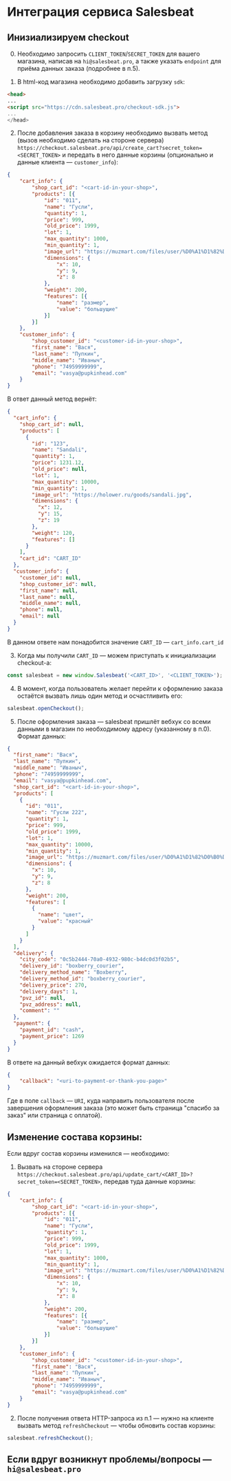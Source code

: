 # Интеграция сервиса Salesbeat

## Инизиализируем checkout

0) Необходимо запросить `CLIENT_TOKEN`/`SECRET_TOKEN` для вашего магазина, написав на `hi@salesbeat.pro`, а также указать `endpoint` для приёма данных заказа (подробнее в п.5).

1) В html-код магазина необходимо добавить загрузку `sdk`:

```html
<head>
...
<script src="https://cdn.salesbeat.pro/checkout-sdk.js">
...
</head>
```

2) После добавления заказа в корзину необходимо вызвать метод (вызов необходимо сделать на стороне сервера) `https://checkout.salesbeat.pro/api/create_cart?secret_token=<SECRET_TOKEN>` и передать в него данные корзины (опционально и данные клиента — `customer_info`):

```json
{
    "cart_info": {
        "shop_cart_id": "<cart-id-in-your-shop>",
        "products": [{
            "id": "011",
            "name": "Гусли",
            "quantity": 1,
            "price": 999,
            "old_price": 1999,
            "lot": 1,
            "max_quantity": 1000,
            "min_quantity": 1,
            "image_url": "https://muzmart.com/files/user/%D0%A1%D1%82%D0%B0%D1%82%D1%8C%D0%B8/%D0%93%D1%83%D1%81%D0%BB%D0%B8/%D0%B3%D1%83%D1%81%D0%BB%D0%B8%20%D0%B3%D0%BB%D0%B0%D0%B2%D0%BD%D0%B0%D1%8F.png",
            "dimensions": {
                "x": 10,
                "y": 9,
                "z": 8
            },
            "weight": 200,
            "features": [{
                "name": "размер",
                "value": "большущие"
            }]
        }]
    },
    "customer_info": {
        "shop_customer_id": "<customer-id-in-your-shop>",
        "first_name": "Вася",
        "last_name": "Пупкин",
        "middle_name": "Иваныч",
        "phone": "74959999999",
        "email": "vasya@pupkinhead.com"
    }
}
```

В ответ данный метод вернёт:

```json
{
  "cart_info": {
    "shop_cart_id": null,
    "products": [
      {
        "id": "123",
        "name": "Sandali",
        "quantity": 1,
        "price": 1231.12,
        "old_price": null,
        "lot": 1,
        "max_quantity": 10000,
        "min_quantity": 1,
        "image_url": "https://holower.ru/goods/sandali.jpg",
        "dimensions": {
          "x": 12,
          "y": 15,
          "z": 19
        },
        "weight": 120,
        "features": []
      }
    ],
    "cart_id": "CART_ID"
  },
  "customer_info": {
    "customer_id": null,
    "shop_customer_id": null,
    "first_name": null,
    "last_name": null,
    "middle_name": null,
    "phone": null,
    "email": null
  }
}
```

В данном ответе нам понадобится значение `CART_ID` — `cart_info.cart_id`


3) Когда мы получили `CART_ID` — можем приступать к инициализации checkout-а:

```javascript
const salesbeat = new window.Salesbeat('<CART_ID>', '<CLIENT_TOKEN>');
```

4) В момент, когда пользователь желает перейти к оформлению заказа остаётся вызвать лишь один метод и осчастливить его:

```javascript
salesbeat.openCheckout();
```

5) После оформления заказа — salesbeat пришлёт вебхук со всеми данными в магазин по необходимому адресу (указанному в п.0). Формат данных:

```json
{
  "first_name": "Вася",
  "last_name": "Пупкин",
  "middle_name": "Иваныч",
  "phone": "74959999999",
  "email": "vasya@pupkinhead.com",
  "shop_cart_id": "<cart-id-in-your-shop>",
  "products": [
    {
      "id": "011",
      "name": "Гусли 222",
      "quantity": 1,
      "price": 999,
      "old_price": 1999,
      "lot": 1,
      "max_quantity": 10000,
      "min_quantity": 1,
      "image_url": "https://muzmart.com/files/user/%D0%A1%D1%82%D0%B0%D1%82%D1%8C%D0%B8/%D0%93%D1%83%D1%81%D0%BB%D0%B8/%D0%B3%D1%83%D1%81%D0%BB%D0%B8%20%D0%B3%D0%BB%D0%B0%D0%B2%D0%BD%D0%B0%D1%8F.png",
      "dimensions": {
        "x": 10,
        "y": 9,
        "z": 8
      },
      "weight": 200,
      "features": [
        {
          "name": "цвет",
          "value": "красный"
        }
      ]
    }
  ],
  "delivery": {
    "city_code": "0c5b2444-70a0-4932-980c-b4dc0d3f02b5",
    "delivery_id": "boxberry_courier",
    "delivery_method_name": "Boxberry",
    "delivery_method_id": "boxberry_courier",
    "delivery_price": 270,
    "delivery_days": 1,
    "pvz_id": null,
    "pvz_address": null,
    "comment": ""
  },
  "payment": {
    "payment_id": "cash",
    "payment_price": 1269
  }
}
```

В ответе на данный вебхук ожидается формат данных:

```json
{
    "callback": "<uri-to-payment-or-thank-you-page>"
}
```

Где в поле `callback` — `URI`, куда направить пользователя после завершения оформления заказа (это может быть страница "спасибо за заказ" или страница с оплатой).


## Изменение состава корзины:

Если вдруг состав корзины изменился — необходимо:

1) Вызвать на стороне сервера `https://checkout.salesbeat.pro/api/update_cart/<CART_ID>?secret_token=<SECRET_TOKEN>`, передав туда данные корзины:

```json
{
    "cart_info": {
        "shop_cart_id": "<cart-id-in-your-shop>",
        "products": [{
            "id": "011",
            "name": "Гусли",
            "quantity": 1,
            "price": 999,
            "old_price": 1999,
            "lot": 1,
            "max_quantity": 1000,
            "min_quantity": 1,
            "image_url": "https://muzmart.com/files/user/%D0%A1%D1%82%D0%B0%D1%82%D1%8C%D0%B8/%D0%93%D1%83%D1%81%D0%BB%D0%B8/%D0%B3%D1%83%D1%81%D0%BB%D0%B8%20%D0%B3%D0%BB%D0%B0%D0%B2%D0%BD%D0%B0%D1%8F.png",
            "dimensions": {
                "x": 10,
                "y": 9,
                "z": 8
            },
            "weight": 200,
            "features": [{
                "name": "размер",
                "value": "большущие"
            }]
        }]
    },
    "customer_info": {
        "shop_customer_id": "<customer-id-in-your-shop>",
        "first_name": "Вася",
        "last_name": "Пупкин",
        "middle_name": "Иваныч",
        "phone": "74959999999",
        "email": "vasya@pupkinhead.com"
    }
}
```

2) После получения ответа HTTP-запроса из п.1 — нужно на клиенте вызвать метод `refreshCheckout` — чтобы обновить состав корзины:

```javascript
salesbeat.refreshCheckout();
```


## Если вдруг возникнут проблемы/вопросы — `hi@salesbeat.pro`
